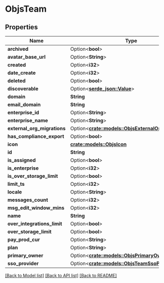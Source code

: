 # ObjsTeam

## Properties

Name | Type | Description | Notes
------------ | ------------- | ------------- | -------------
**archived** | Option<**bool**> |  | [optional]
**avatar_base_url** | Option<**String**> |  | [optional]
**created** | Option<**i32**> |  | [optional]
**date_create** | Option<**i32**> |  | [optional]
**deleted** | Option<**bool**> |  | [optional]
**discoverable** | Option<[**serde_json::Value**](.md)> |  | [optional]
**domain** | **String** |  | 
**email_domain** | **String** |  | 
**enterprise_id** | Option<**String**> |  | [optional]
**enterprise_name** | Option<**String**> |  | [optional]
**external_org_migrations** | Option<[**crate::models::ObjsExternalOrgMigrations**](objs_external_org_migrations.md)> |  | [optional]
**has_compliance_export** | Option<**bool**> |  | [optional]
**icon** | [**crate::models::ObjsIcon**](objs_icon.md) |  | 
**id** | **String** |  | 
**is_assigned** | Option<**bool**> |  | [optional]
**is_enterprise** | Option<**i32**> |  | [optional]
**is_over_storage_limit** | Option<**bool**> |  | [optional]
**limit_ts** | Option<**i32**> |  | [optional]
**locale** | Option<**String**> |  | [optional]
**messages_count** | Option<**i32**> |  | [optional]
**msg_edit_window_mins** | Option<**i32**> |  | [optional]
**name** | **String** |  | 
**over_integrations_limit** | Option<**bool**> |  | [optional]
**over_storage_limit** | Option<**bool**> |  | [optional]
**pay_prod_cur** | Option<**String**> |  | [optional]
**plan** | Option<**String**> |  | [optional]
**primary_owner** | Option<[**crate::models::ObjsPrimaryOwner**](objs_primary_owner.md)> |  | [optional]
**sso_provider** | Option<[**crate::models::ObjsTeamSsoProvider**](objs_team_sso_provider.md)> |  | [optional]

[[Back to Model list]](../README.md#documentation-for-models) [[Back to API list]](../README.md#documentation-for-api-endpoints) [[Back to README]](../README.md)


